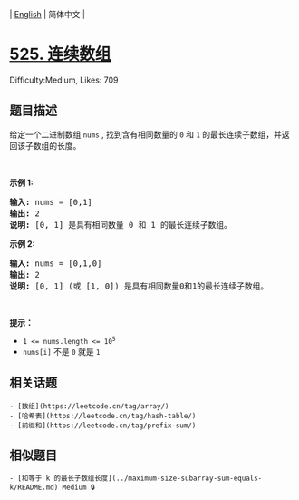 
| [English](problem_en.md) | 简体中文 |

# [525. 连续数组](https://leetcode.cn/problems/contiguous-array/)
Difficulty:Medium, Likes: 709

## 题目描述

<p>给定一个二进制数组 <code>nums</code> , 找到含有相同数量的 <code>0</code> 和 <code>1</code> 的最长连续子数组，并返回该子数组的长度。</p>

<p> </p>

<p><strong>示例 1:</strong></p>

<pre>
<strong>输入:</strong> nums = [0,1]
<strong>输出:</strong> 2
<strong>说明:</strong> [0, 1] 是具有相同数量 0 和 1 的最长连续子数组。</pre>

<p><strong>示例 2:</strong></p>

<pre>
<strong>输入:</strong> nums = [0,1,0]
<strong>输出:</strong> 2
<strong>说明:</strong> [0, 1] (或 [1, 0]) 是具有相同数量0和1的最长连续子数组。</pre>

<p> </p>

<p><strong>提示：</strong></p>

<ul>
	<li><code>1 <= nums.length <= 10<sup>5</sup></code></li>
	<li><code>nums[i]</code> 不是 <code>0</code> 就是 <code>1</code></li>
</ul>


## 相关话题

    - [数组](https://leetcode.cn/tag/array/)
    - [哈希表](https://leetcode.cn/tag/hash-table/)
    - [前缀和](https://leetcode.cn/tag/prefix-sum/)

## 相似题目

    - [和等于 k 的最长子数组长度](../maximum-size-subarray-sum-equals-k/README.md) Medium 🔒
